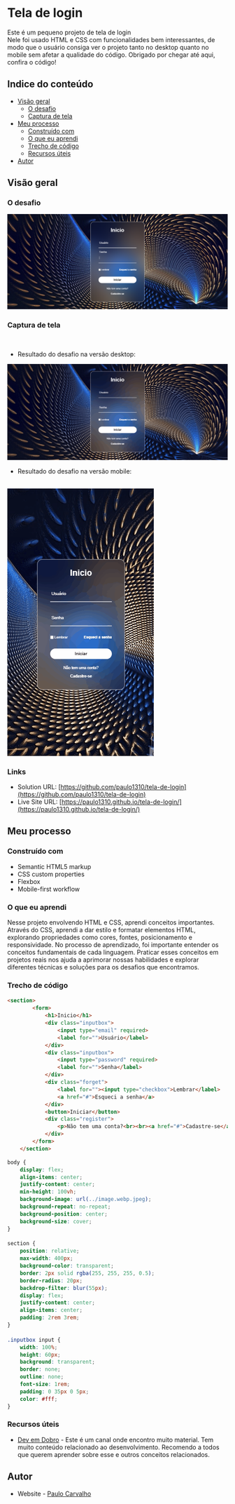 # Tela de login

Este é um pequeno projeto de tela de login <br>
Nele foi usado HTML e CSS com funcionalidades bem interessantes, de modo que o usuário consiga ver o projeto tanto no desktop quanto no mobile sem afetar a qualidade do código.
Obrigado por chegar até aqui, confira o código!

## Indice do conteúdo

- [Visão geral](#visão-geral)
  - [O desafio](#o-desafio)
  - [Captura de tela](#captura-de-tela)
- [Meu processo](#meu-processo)
  - [Construído com](#construído-com)
  - [O que eu aprendi](#o-que-eu-aprendi)
  - [Trecho de código](#trecho-de-código)
  - [Recursos úteis](#recursos-úteis)
- [Autor](#autor)

## Visão geral
### O desafio

<img src=".//src/design/design.png" alt="Tela desktop exibindo funcionalidades">


### Captura de tela
<br>

- Resultado do desafio na versão desktop:

<img src=".//src/design/Animação-desktop.gif" alt="Tela desktop exibindo funcionalidades">

<br>

- Resultado do desafio na versão mobile:

<br>
<img src=".//src/design/Animação-mobile.gif" alt="Tela desktop exibindo funcionalidades">

### Links

- Solution URL: [https://github.com/paulo1310/tela-de-login](https://github.com/paulo1310/tela-de-login)
- Live Site URL: [https://paulo1310.github.io/tela-de-login/](https://paulo1310.github.io/tela-de-login/)

## Meu processo

### Construído com

- Semantic HTML5 markup
- CSS custom properties
- Flexbox
- Mobile-first workflow

### O que eu aprendi

Nesse projeto envolvendo HTML e CSS, aprendi conceitos importantes. Através do CSS, aprendi a dar estilo e formatar elementos HTML, explorando propriedades como cores, fontes, posicionamento e responsividade. No processo de aprendizado, foi importante entender os conceitos fundamentais de cada linguagem. Praticar esses conceitos em projetos reais nos ajuda a aprimorar nossas habilidades e explorar diferentes técnicas e soluções para os desafios que encontramos.

### Trecho de código

```html
<section>
        <form>
            <h1>Inicio</h1>
            <div class="inputbox">
                <input type="email" required>
                <label for="">Usuário</label>
            </div>
            <div class="inputbox">
                <input type="password" required>
                <label for="">Senha</label>
            </div>
            <div class="forget">
                <label for=""><input type="checkbox">Lembrar</label>
                <a href="#">Esqueci a senha</a>
            </div>
            <button>Iniciar</button>
            <div class="register">
                <p>Não tem uma conta?<br><br><a href="#">Cadastre-se</a></p>
            </div>
        </form>
    </section>
```
```css
body {
    display: flex;
    align-items: center;
    justify-content: center;
    min-height: 100vh;
    background-image: url(../image.webp.jpeg);
    background-repeat: no-repeat;
    background-position: center;
    background-size: cover;
}

section {
    position: relative;
    max-width: 400px;
    background-color: transparent;
    border: 2px solid rgba(255, 255, 255, 0.5);
    border-radius: 20px;
    backdrop-filter: blur(55px);
    display: flex;
    justify-content: center;
    align-items: center;
    padding: 2rem 3rem;
}

.inputbox input {
    width: 100%;
    height: 60px;
    background: transparent;
    border: none;
    outline: none;
    font-size: 1rem;
    padding: 0 35px 0 5px;
    color: #fff;
}
```

### Recursos úteis

- [Dev em Dobro](https://www.youtube.com/@DevemDobro) - Este é um canal onde encontro muito material. Tem muito conteúdo relacionado ao desenvolvimento. Recomendo a todos que querem aprender sobre esse e outros conceitos relacionados.


## Autor

- Website - [Paulo Carvalho](https://github.com/paulo1310)
